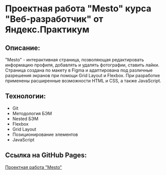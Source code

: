 # Проектная работа "Mesto" курса "Веб-разработчик" от Яндекс.Практикум

## Описание:

"Mesto" - интерактивная страница, позволяющая редактировать информацию профиля, добавлять и удалять фотографии, ставить лайки. Страница создана по макету в Figma и адаптирована под различные разрешения экранов при помощи Grid Layout и Flexbox. При разработке применены расширенные возможности HTML и CSS, а также JavaScript.

## Технологии:

* Git
* Методология БЭМ
* Nested БЭМ
* Flexbox
* Grid Layout
* Позиционирование элементов
* JavaScript

## Ссылка на GitHub Pages:

[Проектная работа "Mesto"](https://timtorshin.github.io/mesto/)